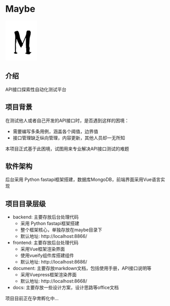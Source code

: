 # Maybe

![Maybe](/document/public/logo.png)

## 介绍
API接口探索性自动化测试平台

## 项目背景

在测试他人或者自己开发的API接口时，是否遇到这样的困境：
* 需要编写多条用例，涵盖各个阈值，边界值
* 接口管理缺乏纵向管理，内容更新，其他人员却一无所知

本项目正式基于此困境，试图用来专业解决API接口测试的难题

## 软件架构

后台采用 Python fastapi框架搭建，数据库MongoDB，前端界面采用Vue语言实现

## 项目目录层级

* backend: 主要存放后台处理代码
    * 采用 Python fastapi框架搭建
    * 整个框架核心，单独存放在maybe目录下
    * 默认地址: http://localhost:8866/
* frontend: 主要存放后台处理代码
    * 采用Vue框架渲染界面
    * 使用vueify组件库搭建组件
    * 默认地址: http://localhost:8686/
* document: 主要存放markdown文档，包括使用手册，API接口说明等
    * 采用Vuepress框架渲染界面
    * 默认地址: http://localhost:8668/
* docs: 主要存放一些设计方案，设计思路等office文档

项目目前正在孕育孵化中...
